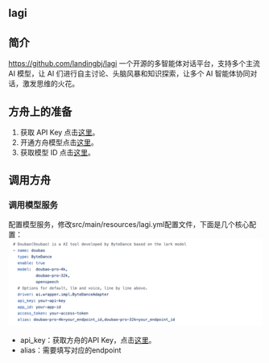 ## lagi
## 简介

https://github.com/landingbj/lagi
一个开源的多智能体对话平台，支持多个主流 AI 模型，让 AI 们进行自主讨论、头脑风暴和知识探索，让多个 AI 智能体协同对话，激发思维的火花。

## **方舟**上的准备


1. 获取 API Key 点击[这里](https://console.volcengine.com/ark/region:ark+cn-beijing/apiKey)。
2. 开通方舟模型点击[这里](https://console.volcengine.com/ark/region:ark+cn-beijing/openManagement)。
3. 获取模型 ID 点击[这里](https://www.volcengine.com/docs/82379/1330310#%E6%96%87%E6%9C%AC%E7%94%9F%E6%88%90)。


## 调用方舟

### 调用模型服务
配置模型服务，修改src/main/resources/lagi.yml配置文件，下面是几个核心配置：
![Image](asset/lagi.png "lagi")

* api_key：获取方舟的API Key，点击[这里](https://console.volcengine.com/ark/region:ark+cn-beijing/apiKey)。
* alias：需要填写对应的endpoint 


